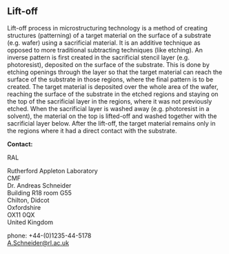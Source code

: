 ## Lift-off

Lift-off process in microstructuring technology is a method of creating structures (patterning) of a target material on the surface of a substrate (e.g. wafer) using a sacrificial material. It is an additive technique as opposed to more traditional subtracting techniques (like etching). An inverse pattern is first created in the sacrificial stencil layer (e.g. photoresist), deposited on the surface of the substrate. This is done by etching openings through the layer so that the target material can reach the surface of the substrate in those regions, where the final pattern is to be created. The target material is deposited over the whole area of the wafer, reaching the surface of the substrate in the etched regions and staying on the top of the sacrificial layer in the regions, where it was not previously etched. When the sacrificial layer is washed away (e.g. photoresist in a solvent), the material on the top is lifted-off and washed together with the sacrificial layer below. After the lift-off, the target material remains only in the regions where it had a direct contact with the substrate.
<!--break-->
__Contact:__

RAL

Rutherford Appleton Laboratory  
CMF  
Dr. Andreas Schneider  
Building R18 room G55   
Chilton, Didcot  
Oxfordshire   
OX11 0QX   
United Kingdom

phone: +44-(0)1235-44-5178  
A.Schneider@rl.ac.uk